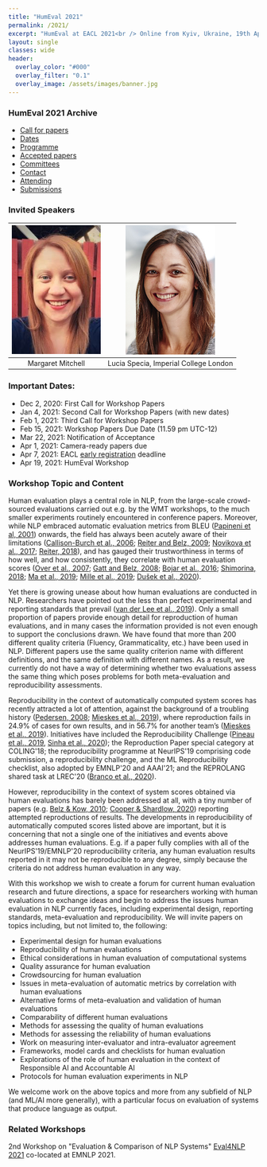 ```yaml
---
title: "HumEval 2021"
permalink: /2021/
excerpt: "HumEval at EACL 2021<br /> Online from Kyiv, Ukraine, 19th April, 2021"
layout: single
classes: wide
header:
  overlay_color: "#000"
  overlay_filter: "0.1"
  overlay_image: /assets/images/banner.jpg
---
```


### HumEval 2021 Archive

* [Call for papers](/2021/call-for-papers/)
* [Dates](/2021/dates/)
* [Programme](/2021/programme/)
* [Accepted papers](/2021/accepted-papers/)
* [Committees](/2021/committees/)
* [Contact](/2021/contact/)
* [Attending](/2021/participation/)
* [Submissions](/2021/submissions/)

### Invited Speakers


|![Margaret Mitchell](/assets/images/mitchell.png) | ![Lucia Specia](/assets/images/specia.png) |
|:-------------------------------------------------:|:------------------------------------------:|
|Margaret Mitchell                                 | Lucia Specia, Imperial College London      |


### Important Dates:

* Dec 2, 2020: First Call for Workshop Papers
* Jan 4, 2021: Second Call for Workshop Papers (with new dates)
* Feb 1, 2021: Third Call for Workshop Papers
* Feb 15, 2021: Workshop Papers Due Date (11.59 pm UTC-12)
* Mar 22, 2021: Notification of Acceptance
* Apr 1, 2021: Camera-ready papers due
* Apr 7, 2021: EACL [early registration](https://2021.eacl.org/registration/) deadline
* Apr 19, 2021: HumEval Workshop

### Workshop Topic and Content

Human evaluation plays a central role in NLP, from the large-scale crowd-sourced evaluations carried out e.g. by the WMT workshops, to the much smaller experiments routinely encountered in conference papers. Moreover, while NLP embraced automatic evaluation metrics from BLEU ([Papineni et al, 2001](https://www.aclweb.org/anthology/P02-1040.pdf)) onwards, the field has always been acutely aware of their limitations ([Callison-Burch et al., 2006](https://www.aclweb.org/anthology/E06-1032.pdf); [Reiter and Belz, 2009](https://www.aclweb.org/anthology/J09-4008.pdf); [Novikova et al., 2017](https://www.aclweb.org/anthology/D17-1238.pdf); [Reiter, 2018](https://www.aclweb.org/anthology/J18-3002.pdf)), and has gauged their trustworthiness in terms of how well, and how consistently, they correlate with human evaluation scores ([Over et al., 2007](https://doi.org/https://doi.org/10.1016/j.ipm.2007.01.019); [Gatt and Belz, 2008](https://www.aclweb.org/anthology/W08-1108); [Bojar et al., 2016](https://doi.org/10.18653/v1/W16-2301); [Shimorina, 2018](https://arxiv.org/pdf/1805.11474.pdf); [Ma et al., 2019](https://www.aclweb.org/anthology/W19-5302/); [Mille et al., 2019](https://doi.org/10.18653/v1/D19-6301); [Dušek et al., 2020](https://doi.org/https://doi.org/10.1016/j.csl.2019.06.009)). 

Yet there is growing unease about how human evaluations are conducted in NLP. Researchers have pointed out the less than perfect experimental and reporting standards that prevail ([van der Lee et al., 2019](https://www.aclweb.org/anthology/W19-8643.pdf)). Only a small proportion of papers provide enough detail for reproduction of human evaluations, and in many cases the information provided is not even enough to support the conclusions drawn. We have found that more than 200 different quality criteria (Fluency, Grammaticality, etc.) have been used in NLP. Different papers use the same quality criterion name with different definitions, and the same definition with different names. As a result, we currently do not have a way of determining whether two evaluations assess the same thing which poses problems for both meta-evaluation and reproducibility assessments. 

Reproducibility in the context of automatically computed system scores has recently attracted a lot of attention, against the background of a troubling history ([Pedersen, 2008](https://www.aclweb.org/anthology/J08-3010.pdf); [Mieskes et al., 2019](https://doi.org/10.26615/978-954-452-056-4_089)), where reproduction fails in 24.9% of cases for own results, and in 56.7% for another team’s ([Mieskes et al., 2019](https://doi.org/10.26615/978-954-452-056-4_089)). Initiatives have included the Reproducibility Challenge ([Pineau et al., 2019](https://zenodo.org/record/3158244/files/article.pdf), [Sinha et al., 2020](https://zenodo.org/record/3818627/files/article.pdf)); the Reproduction Paper special category at COLING'18; the reproducibility programme at NeurIPS'19 comprising code submission, a reproducibility challenge, and the ML Reproducibility checklist, also adopted by EMNLP'20 and AAAI'21; and the REPROLANG shared task at LREC'20 ([Branco et al., 2020](https://www.aclweb.org/anthology/2020.lrec-1.680)). 

However, reproducibility in the context of system scores obtained via human evaluations has barely been addressed at all, with a tiny number of papers (e.g. [Belz & Kow, 2010](https://www.aclweb.org/anthology/W10-4201.pdf); [Cooper & Shardlow, 2020](https://www.aclweb.org/anthology/2020.lrec-1.686.pdf)) reporting attempted reproductions of results. The developments in reproducibility of automatically computed scores listed above are important, but it is concerning that not a single one of the initiatives and events above addresses human evaluations. E.g. if a paper fully complies with all of the NeurIPS'19/EMNLP'20 reproducibility criteria, any human evaluation results reported in it may not be reproducible to any degree, simply because the criteria do not address human evaluation in any way. 

With this workshop we wish to create a forum for current human evaluation research and future directions, a space for researchers working with human evaluations to exchange ideas and begin to address the issues human evaluation in NLP currently faces, including experimental design, reporting standards, meta-evaluation and reproducibility. We will invite papers on topics including, but not limited to, the following:

* Experimental design for human evaluations
* Reproducibility of human evaluations
* Ethical considerations in human evaluation of computational systems
* Quality assurance for human evaluation 
* Crowdsourcing for human evaluation
* Issues in meta-evaluation of automatic metrics by correlation with human evaluations
* Alternative forms of meta-evaluation and validation of human evaluations
* Comparability of different human evaluations
* Methods for assessing the quality of human evaluations
* Methods for assessing the reliability of human evaluations
* Work on measuring inter-evaluator and intra-evaluator agreement
* Frameworks, model cards and checklists for human evaluation
* Explorations of the role of human evaluation in the context of Responsible AI and Accountable AI
* Protocols for human evaluation experiments in NLP

We welcome work on the above topics and more from any subfield of NLP (and ML/AI more generally), with a particular focus on evaluation of systems that produce language as output.

### Related Workshops

2nd Workshop on "Evaluation & Comparison of NLP Systems" [Eval4NLP 2021](https://eval4nlp.github.io/) co-located at EMNLP 2021.

